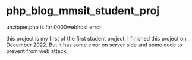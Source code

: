 # php_blog_mmsit_student_proj

unzipper.php is for 0000webhost error 

this project is my first of the first student project. I finished this project on December 2022. But it has some error on server side and some code to prevent from web attack.
